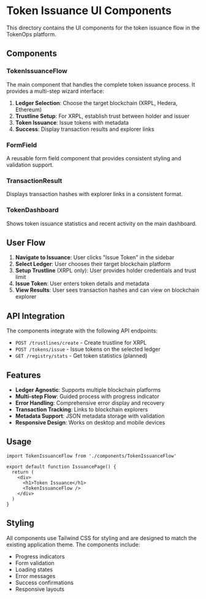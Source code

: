 # Token Issuance UI Components

This directory contains the UI components for the token issuance flow in the TokenOps platform.

## Components

### TokenIssuanceFlow
The main component that handles the complete token issuance process. It provides a multi-step wizard interface:

1. **Ledger Selection**: Choose the target blockchain (XRPL, Hedera, Ethereum)
2. **Trustline Setup**: For XRPL, establish trust between holder and issuer
3. **Token Issuance**: Issue tokens with metadata
4. **Success**: Display transaction results and explorer links

### FormField
A reusable form field component that provides consistent styling and validation support.

### TransactionResult
Displays transaction hashes with explorer links in a consistent format.

### TokenDashboard
Shows token issuance statistics and recent activity on the main dashboard.

## User Flow

1. **Navigate to Issuance**: User clicks "Issue Token" in the sidebar
2. **Select Ledger**: User chooses their target blockchain platform
3. **Setup Trustline** (XRPL only): User provides holder credentials and trust limit
4. **Issue Token**: User enters token details and metadata
5. **View Results**: User sees transaction hashes and can view on blockchain explorer

## API Integration

The components integrate with the following API endpoints:

- `POST /trustlines/create` - Create trustline for XRPL
- `POST /tokens/issue` - Issue tokens on the selected ledger
- `GET /registry/stats` - Get token statistics (planned)

## Features

- **Ledger Agnostic**: Supports multiple blockchain platforms
- **Multi-step Flow**: Guided process with progress indicator
- **Error Handling**: Comprehensive error display and recovery
- **Transaction Tracking**: Links to blockchain explorers
- **Metadata Support**: JSON metadata storage with validation
- **Responsive Design**: Works on desktop and mobile devices

## Usage

```tsx
import TokenIssuanceFlow from './components/TokenIssuanceFlow'

export default function IssuancePage() {
  return (
    <div>
      <h1>Token Issuance</h1>
      <TokenIssuanceFlow />
    </div>
  )
}
```

## Styling

All components use Tailwind CSS for styling and are designed to match the existing application theme. The components include:

- Progress indicators
- Form validation
- Loading states
- Error messages
- Success confirmations
- Responsive layouts
